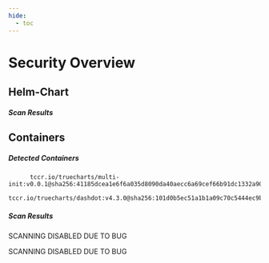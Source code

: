 ```yaml
---
hide:
  - toc
---
```


# Security Overview

<link href="https://truecharts.org/_static/trivy.css" type="text/css" rel="stylesheet" />

## Helm-Chart

##### Scan Results


## Containers

##### Detected Containers

          tccr.io/truecharts/multi-init:v0.0.1@sha256:41185dcea1e6f6a035d8090da40aecc6a69cef66b91dc1332a90c9d22861d367
          tccr.io/truecharts/dashdot:v4.3.0@sha256:101d0b5ec51a1b1a09c70c5444ec9b42729e7d5e2557194dd4eaae4e2d0b7827

##### Scan Results

SCANNING DISABLED DUE TO BUG

SCANNING DISABLED DUE TO BUG
